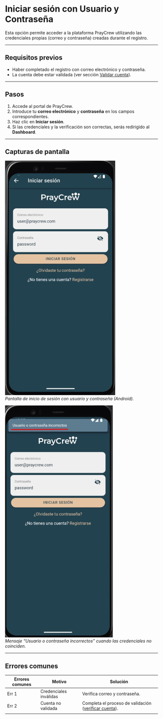# Iniciar sesión con Usuario y Contraseña

Esta opción permite acceder a la plataforma PrayCrew utilizando las credenciales propias (correo y contraseña) creadas durante el registro.

---

## Requisitos previos

- Haber completado el registro con correo electrónico y contraseña.  
- La cuenta debe estar validada (ver sección [Validar cuenta](validar-cuenta.md)).

---

## Pasos

1. Accede al portal de PrayCrew.  
2. Introduce tu **correo electrónico** y **contraseña** en los campos correspondientes.  
3. Haz clic en **Iniciar sesión**.  
4. Si las credenciales y la verificación son correctas, serás redirigido al **Dashboard**.

---

## Capturas de pantalla

![Pantalla de login clásico](img/login-usuario-clave.jpg)  
*Pantalla de inicio de sesión con usuario y contraseña (Android).*

![Error credenciales](img/login-usuario-error.jpg)  
*Mensaje “Usuario o contraseña incorrectos” cuando las credenciales no coinciden.*


---

## Errores comunes

|Errores comunes | Motivo                             | Solución                                                | 
|-------------|------------------------------------|------------------------------------------------------------|
| Err 1       | Credenciales inválidas             | Verifica correo y contraseña.                              |
| Err 2       | Cuenta no validada                 | Completa el proceso de validación ([verificar cuenta](validar-cuenta.md)). |
              |
